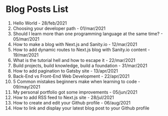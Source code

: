 # Blog Posts List

1. Hello World - 28/feb/2021
2. Choosing your developer path - 01/mar/2021
3. Should I learn more than one programming language at the same time? - 05/mar/2021
4. How to make a blog with Next.js and Sanity.io - 12/mar/2021
5. How to add dynamic routes to Next.js blog with Sanity.io content - 19/mar/2021
6. What is the tutorial hell and how to escape it - 22/mar/2021
7. Build projects, build knowledge, build a foundation - 31/mar/2021
8. How to add pagination to Gatsby site - 13/apr/2021
9. Back-End vs Front-End Web Development - 22/apr/2021
10. 5 Common mistakes beginners make when learning to code - 09/may/2021
11. My personal portfolio got some improvements - 05/jun/2021
12. How to add RSS feed to Next.js site - 28/jul/2021
13. How to create and edit your Github profile - 06/aug/2021
14. How to link and display your latest blog post to your Github profile
